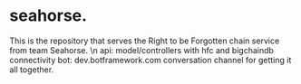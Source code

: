 # seahorse.
This is the repository that serves the Right to be Forgotten chain service from team Seahorse.
\n api: model/controllers with hfc and bigchaindb connectivity bot: dev.botframework.com conversation channel for getting it all together.
